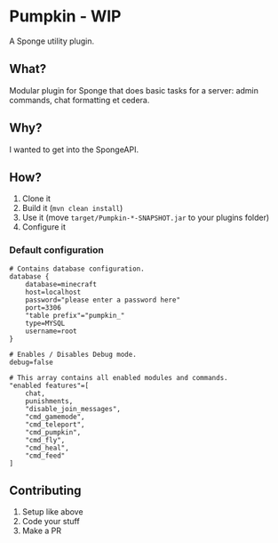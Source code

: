 # Pumpkin - WIP
A Sponge utility plugin.

## What?

Modular plugin for Sponge that does basic tasks for a server: admin commands, chat formatting et cedera.

## Why?

I wanted to get into the SpongeAPI.

## How?

1. Clone it
1. Build it (`mvn clean install`)
1. Use it (move `target/Pumpkin-*-SNAPSHOT.jar` to your plugins folder)
1. Configure it

### Default configuration

```hocon
# Contains database configuration.
database {
    database=minecraft
    host=localhost
    password="please enter a password here"
    port=3306
    "table prefix"="pumpkin_"
    type=MYSQL
    username=root
}

# Enables / Disables Debug mode.
debug=false

# This array contains all enabled modules and commands.
"enabled features"=[
    chat,
    punishments,
    "disable_join_messages",
    "cmd_gamemode",
    "cmd_teleport",
    "cmd_pumpkin",
    "cmd_fly",
    "cmd_heal",
    "cmd_feed"
]
```

## Contributing

1. Setup like above
1. Code your stuff
1. Make a PR